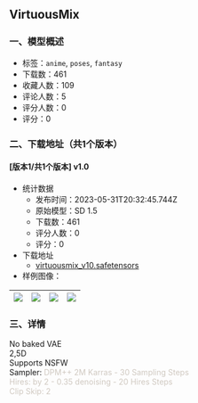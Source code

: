## VirtuousMix
### 一、模型概述

- 标签：`anime`, `poses`, `fantasy`
- 下载数：461
- 收藏人数：109
- 评论人数：5
- 评分人数：0
- 评分：0

### 二、下载地址（共1个版本）

#### [版本1/共1个版本] v1.0

- 统计数据
  - 发布时间：2023-05-31T20:32:45.744Z
  - 原始模型：SD 1.5
  - 下载数：461
  - 评分人数：0
  - 评分：0
- 下载地址
  - [virtuousmix_v10.safetensors](https://civitai.com/api/download/models/86412)
- 样例图像：

| <img src="https://image.civitai.com/xG1nkqKTMzGDvpLrqFT7WA/6dde8af6-9ae2-469d-ace4-1d9c75740578/width=450/985172.jpeg" /> | <img src="https://image.civitai.com/xG1nkqKTMzGDvpLrqFT7WA/74d16ddd-27a9-4cbb-ae3b-72464b0dd027/width=450/983236.jpeg" /> | <img src="https://image.civitai.com/xG1nkqKTMzGDvpLrqFT7WA/ca4ef8a7-2256-497d-8f31-b88e25a2cee2/width=450/983234.jpeg" /> | <img src="https://image.civitai.com/xG1nkqKTMzGDvpLrqFT7WA/3c4ee7cc-9ceb-4f4c-9d62-0fc72b219145/width=450/983238.jpeg" /> |
| ---- | ---- | ---- | ---- |


### 三、详情
<p>No baked VAE<br />2,5D<br />Supports NSFW<br />Sampler: <span style="color:rgb(208, 201, 193)">DPM++ 2M Karras  - 30 Sampling Steps</span><br /><span style="color:rgb(208, 201, 193)">Hires: by 2 - 0.35 denoising - 20 Hires Steps</span><br /><span style="color:rgb(208, 201, 193)">Clip Skip: 2</span><br /></p>